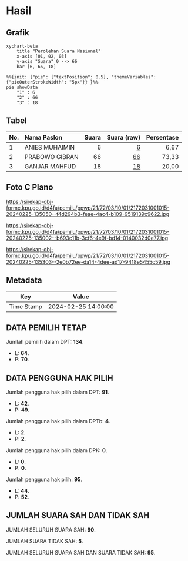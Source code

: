 # Hasil

## Grafik

```mermaid
xychart-beta
    title "Perolehan Suara Nasional"
    x-axis [01, 02, 03]
    y-axis "Suara" 0 --> 66
    bar [6, 66, 18]
```

```mermaid
%%{init: {"pie": {"textPosition": 0.5}, "themeVariables": {"pieOuterStrokeWidth": "5px"}} }%%
pie showData
    "1" : 6
    "2" : 66
    "3" : 18
```

## Tabel

| No. | Nama Paslon    | Suara | Suara (raw) | Persentase |
|:--- |:-------------- | -----:| -----------:| ----------:|
| 1   | ANIES MUHAIMIN | 6     | [6][p-1]    | 6,67       |
| 2   | PRABOWO GIBRAN | 66    | [66][p-2]   | 73,33      |
| 3   | GANJAR MAHFUD  | 18    | [18][p-3]   | 20,00      |


[p-1]: https://github.com/gigit-pemilu/pemilu-2024/blob/main/pilpres/hitung-suara/sub/21-kepulauan-riau/sub/72-kota-tanjung-pinang/sub/03-tanjung-pinang-kota/sub/1001-tanjung-pinang-kota/sub/015-tps/sub/paslon-1.txt
[p-2]: https://github.com/gigit-pemilu/pemilu-2024/blob/main/pilpres/hitung-suara/sub/21-kepulauan-riau/sub/72-kota-tanjung-pinang/sub/03-tanjung-pinang-kota/sub/1001-tanjung-pinang-kota/sub/015-tps/sub/paslon-2.txt
[p-3]: https://github.com/gigit-pemilu/pemilu-2024/blob/main/pilpres/hitung-suara/sub/21-kepulauan-riau/sub/72-kota-tanjung-pinang/sub/03-tanjung-pinang-kota/sub/1001-tanjung-pinang-kota/sub/015-tps/sub/paslon-3.txt

## Foto C Plano

https://sirekap-obj-formc.kpu.go.id/d4fa/pemilu/ppwp/21/72/03/10/01/2172031001015-20240225-135050--f4d294b3-feae-4ac4-b109-9519139c9622.jpg

https://sirekap-obj-formc.kpu.go.id/d4fa/pemilu/ppwp/21/72/03/10/01/2172031001015-20240225-135002--b693c11b-3cf6-4e9f-bd14-0140032d0e77.jpg

https://sirekap-obj-formc.kpu.go.id/d4fa/pemilu/ppwp/21/72/03/10/01/2172031001015-20240225-135303--2e0b72ee-da14-4dee-ad17-9418e5455c59.jpg


## Metadata

| Key        | Value               |
| ---------- | ------------------- |
| Time Stamp | 2024-02-25 14:00:00 |


## DATA PEMILIH TETAP

Jumlah pemilih dalam DPT: **134**.
 * L: **64**.
 * P: **70**.

## DATA PENGGUNA HAK PILIH

Jumlah pengguna hak pilih dalam DPT: **91**.
 * L: **42**.
 * P: **49**.

Jumlah pengguna hak pilih dalam DPTb: **4**.
 * L: **2**.
 * P: **2**.

Jumlah pengguna hak pilih dalam DPK: **0**.
 * L: **0**.
 * P: **0**.

Jumlah pengguna hak pilih: **95**.
 * L: **44**.
 * P: **52**.

## JUMLAH SUARA SAH DAN TIDAK SAH

JUMLAH SELURUH SUARA SAH: **90**.

JUMLAH SUARA TIDAK SAH: **5**.

JUMLAH SELURUH SUARA SAH DAN SUARA TIDAK SAH: **95**.


